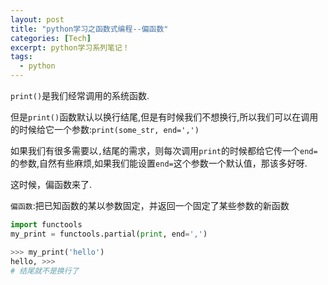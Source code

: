 ```yaml
---
layout: post
title: "python学习之函数式编程--偏函数"
categories: [Tech]
excerpt: python学习系列笔记！
tags:
  - python
---
```



`print()`是我们经常调用的系统函数.

但是`print()`函数默认以换行结尾,但是有时候我们不想换行,所以我们可以在调用的时候给它一个参数:`print(some_str, end=',')`


如果我们有很多需要以`,`结尾的需求，则每次调用`print`的时候都给它传一个`end=`的参数,自然有些麻烦,如果我们能设置`end=`这个参数一个默认值，那该多好呀.

这时候，偏函数来了.

`偏函数`:把已知函数的某以参数固定，并返回一个固定了某些参数的新函数

```python
import functools
my_print = functools.partial(print, end=',')

>>> my_print('hello')
hello, >>>
# 结尾就不是换行了
```

